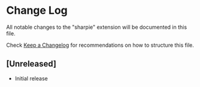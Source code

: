 # Change Log

All notable changes to the "sharpie" extension will be documented in this file.

Check [Keep a Changelog](http://keepachangelog.com/) for recommendations on how to structure this file.

## [Unreleased]

- Initial release
